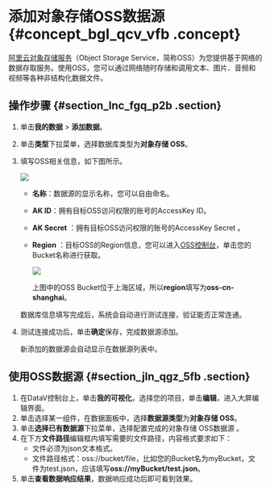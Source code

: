 # 添加对象存储OSS数据源 {#concept_bgl_qcv_vfb .concept}

[阿里云对象存储服务](https://www.aliyun.com/product/oss)（Object Storage Service，简称OSS）为您提供基于网络的数据存取服务。使用OSS，您可以通过网络随时存储和调用文本、图片、音频和视频等各种非结构化数据文件。

## 操作步骤 {#section_lnc_fgq_p2b .section}

1.  单击**我的数据** \> **添加数据**。
2.  单击**类型**下拉菜单，选择数据库类型为**对象存储 OSS**。
3.  填写OSS相关信息，如下图所示。

    ![](http://static-aliyun-doc.oss-cn-hangzhou.aliyuncs.com/assets/img/64454/154518923532329_zh-CN.png)

    -   **名称**：数据源的显示名称，您可以自由命名。
    -   **AK ID**：拥有目标OSS访问权限的账号的AccessKey ID。
    -   **AK Secret** ：拥有目标OSS访问权限的账号的AccessKey Secret 。
    -   **Region** ：目标OSS的Region信息，您可以进入[OSS控制台](https://oss.console.aliyun.com/)，单击您的Bucket名称进行获取。

        ![](http://static-aliyun-doc.oss-cn-hangzhou.aliyuncs.com/assets/img/64454/154518923532341_zh-CN.png)

        上图中的OSS Bucket位于上海区域，所以**region**填写为**oss-cn-shanghai**。

    数据库信息填写完成后，系统会自动进行测试连接，验证能否正常连通。

4.  测试连接成功后，单击**确定**保存，完成数据源添加。

    新添加的数据源会自动显示在数据源列表中。


## 使用OSS数据源 {#section_jln_qgz_5fb .section}

1.  在DataV控制台上，单击**我的可视化**，选择您的项目，单击**编辑**，进入大屏编辑界面。
2.  单击选择某一组件，在数据面板中，选择**数据源类型**为**对象存储 OSS**。
3.  单击**选择已有数据源**下拉菜单，选择配置完成的对象存储 OSS数据源 。
4.  在下方**文件路径**编辑框内填写需要的文件路径，内容格式要求如下：
    -   文件必须为json文本格式。
    -   文件路径格式：oss://bucket/file，比如您的Bucket名为myBucket，文件为test.json，应该填写**oss://myBucket/test.json**。
5.  单击**查看数据响应结果**，数据响应成功后即可看到效果。

